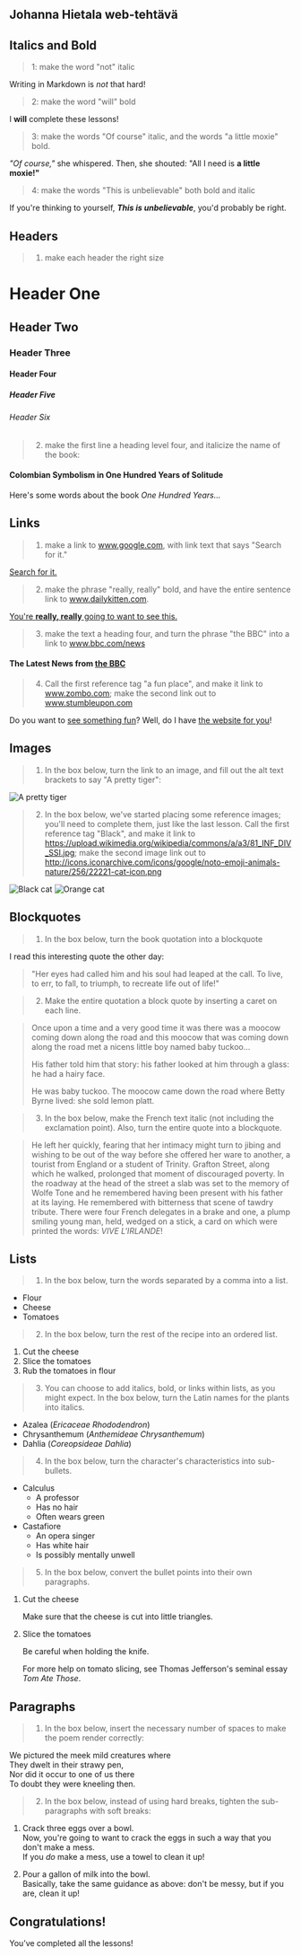 ## Johanna Hietala web-tehtävä

## Italics and Bold
> 1: make the word "not" italic

Writing in Markdown is _not_ that hard!
> 2: make the word "will" bold

I **will** complete these lessons!
> 3: make the words "Of course" italic, and the words "a little moxie" bold.

_"Of course,"_ she whispered. Then, she shouted: "All I need is **a little moxie!"**
> 4: make the words "This is unbelievable" both bold and italic

If you're thinking to yourself, **_This is unbelievable_**, you'd probably be right.
## Headers
> 1. make each header the right size

# Header One
## Header Two
### Header Three
#### Header Four
##### Header Five
###### Header Six
> 2. make the first line a heading level four, and italicize the name of the book:

#### Colombian Symbolism in One Hundred Years of Solitude
Here's some words about the book _One Hundred Years..._
## Links
> 1. make a link to www.google.com, with link text that says "Search for it."

[Search for it.](https://www.google.com)
> 2. make the phrase "really, really" bold, and have the entire sentence link to www.dailykitten.com.

[You're **really, really** going to want to see this.](https://www.dailykitten.com)
> 3. make the text a heading four, and turn the phrase "the BBC" into a link to www.bbc.com/news

#### The Latest News from [the BBC](https://www.bbc.com/news)
> 4. Call the first reference tag "a fun place", and make it link to www.zombo.com; make the second link out to www.stumbleupon.com

Do you want to [see something fun][a fun place]?
Well, do I have [the website for you][another fun place]!

[a fun place]: https://www.zombo.com
[another fun place]: https://www.stumbleupon.com
## Images
> 1. In the box below, turn the link to an image, and fill out the alt text brackets to say "A pretty tiger":

![A pretty tiger](https://upload.wikimedia.org/wikipedia/commons/5/56/Tiger.50.jpg)

> 2. In the box below, we've started placing some reference images; you'll need to complete them, just like the last lesson. Call the first reference tag "Black", and make it link to https://upload.wikimedia.org/wikipedia/commons/a/a3/81_INF_DIV_SSI.jpg; make the second image link out to http://icons.iconarchive.com/icons/google/noto-emoji-animals-nature/256/22221-cat-icon.png

![Black cat][Black]
![Orange cat][Orange]

[Black]: https://upload.wikimedia.org/wikipedia/commons/a/a3/81_INF_DIV_SSI.jpg

[Orange]: http://icons.iconarchive.com/icons/google/noto-emoji-animals-nature/256/22221-cat-icon.png
## Blockquotes
> 1. In the box below, turn the book quotation into a blockquote

I read this interesting quote the other day:
>"Her eyes had called him and his soul had leaped at the call. To live, to err, to fall, to triumph, to recreate life out of life!"

> 2. Make the entire quotation a block quote by inserting a caret on each line.

>Once upon a time and a very good time it was there was a moocow coming down along the road and this moocow that was coming down along the road met a nicens little boy named baby tuckoo...
>
>His father told him that story: his father looked at him through a glass: he had a hairy face.
>
>He was baby tuckoo. The moocow came down the road where Betty Byrne lived: she sold lemon platt.

> 3. In the box below, make the French text italic (not including the exclamation point). Also, turn the entire quote into a blockquote.

>He left her quickly, fearing that her intimacy might turn to jibing and wishing to be out of the way before she offered her ware to another, a tourist from England or a student of Trinity. Grafton Street, along which he walked, prolonged that moment of discouraged poverty. In the roadway at the head of the street a slab was set to the memory of Wolfe Tone and he remembered having been present with his father at its laying. He remembered with bitterness that scene of tawdry tribute. There were four French delegates in a brake and one, a plump smiling young man, held, wedged on a stick, a card on which were printed the words: _VIVE L'IRLANDE_!
## Lists
> 1. In the box below, turn the words separated by a comma into a list.

* Flour 
* Cheese 
* Tomatoes

> 2. In the box below, turn the rest of the recipe into an ordered list.
1. Cut the cheese
2. Slice the tomatoes
3. Rub the tomatoes in flour
>3. You can choose to add italics, bold, or links within lists, as you might expect. In the box below, turn the Latin names for the plants into italics.
* Azalea (_Ericaceae Rhododendron_)
* Chrysanthemum (_Anthemideae Chrysanthemum_)
* Dahlia (_Coreopsideae Dahlia_)
> 4. In the box below, turn the character's characteristics into sub-bullets.
* Calculus
    * A professor
    * Has no hair
    * Often wears green
* Castafiore
    * An opera singer
    * Has white hair
    * Is possibly mentally unwell
> 5. In the box below, convert the bullet points into their own paragraphs.
1. Cut the cheese

   Make sure that the cheese is cut into little triangles.

2. Slice the tomatoes

   Be careful when holding the knife.
 
   For more help on tomato slicing, see Thomas Jefferson's seminal essay _Tom Ate Those_.
## Paragraphs
> 1. In the box below, insert the necessary number of spaces to make the poem render correctly:

We pictured the meek mild creatures where  
They dwelt in their strawy pen,  
Nor did it occur to one of us there  
To doubt they were kneeling then.
> 2. In the box below, instead of using hard breaks, tighten the sub-paragraphs with soft breaks:
1. Crack three eggs over a bowl.  
 Now, you're going to want to crack the eggs in such a way that you don't make a mess.  
  If you _do_ make a mess, use a towel to clean it up!

  2. Pour a gallon of milk into the bowl.  
 Basically, take the same guidance as above: don't be messy, but if you are, clean it up!
## Congratulations!
You’ve completed all the lessons!
